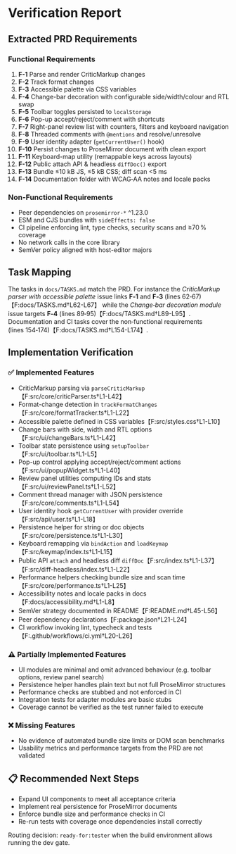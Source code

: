 # Verification Report

## Extracted PRD Requirements

### Functional Requirements
1. **F-1** Parse and render CriticMarkup changes
2. **F-2** Track format changes
3. **F-3** Accessible palette via CSS variables
4. **F-4** Change-bar decoration with configurable side/width/colour and RTL swap
5. **F-5** Toolbar toggles persisted to `localStorage`
6. **F-6** Pop-up accept/reject/comment with shortcuts
7. **F-7** Right-panel review list with counters, filters and keyboard navigation
8. **F-8** Threaded comments with `@mentions` and resolve/unresolve
9. **F-9** User identity adapter (`getCurrentUser()` hook)
10. **F-10** Persist changes to ProseMirror document with clean export
11. **F-11** Keyboard-map utility (remappable keys across layouts)
12. **F-12** Public attach API & headless `diffDoc()` export
13. **F-13** Bundle ≤10 kB JS, ≤5 kB CSS; diff scan <5 ms
14. **F-14** Documentation folder with WCAG‑AA notes and locale packs

### Non-Functional Requirements
- Peer dependencies on `prosemirror-*` ^1.23.0
- ESM and CJS bundles with `sideEffects: false`
- CI pipeline enforcing lint, type checks, security scans and ≥70 % coverage
- No network calls in the core library
- SemVer policy aligned with host-editor majors

## Task Mapping
The tasks in `docs/TASKS.md` match the PRD. For instance the
*CriticMarkup parser with accessible palette* issue links **F‑1** and **F‑3**
(lines 62‑67)【F:docs/TASKS.md†L62-L67】 while the *Change‑bar decoration module*
issue targets **F‑4** (lines 89‑95)【F:docs/TASKS.md†L89-L95】. Documentation and
CI tasks cover the non‑functional requirements (lines 154‑174)【F:docs/TASKS.md†L154-L174】.

## Implementation Verification

### ✅ Implemented Features
- CriticMarkup parsing via `parseCriticMarkup`【F:src/core/criticParser.ts†L1-L42】
- Format-change detection in `trackFormatChanges`【F:src/core/formatTracker.ts†L1-L22】
- Accessible palette defined in CSS variables【F:src/styles.css†L1-L10】
- Change bars with side, width and RTL options【F:src/ui/changeBars.ts†L1-L42】
- Toolbar state persistence using `setupToolbar`【F:src/ui/toolbar.ts†L1-L5】
- Pop-up control applying accept/reject/comment actions【F:src/ui/popupWidget.ts†L1-L40】
- Review panel utilities computing IDs and stats【F:src/ui/reviewPanel.ts†L1-L52】
- Comment thread manager with JSON persistence【F:src/core/comments.ts†L1-L54】
- User identity hook `getCurrentUser` with provider override【F:src/api/user.ts†L1-L18】
- Persistence helper for string or doc objects【F:src/core/persistence.ts†L1-L30】
- Keyboard remapping via `bindAction` and `loadKeymap`【F:src/keymap/index.ts†L1-L15】
- Public API `attach` and headless diff `diffDoc`【F:src/index.ts†L1-L37】【F:src/diff-headless/index.ts†L1-L22】
- Performance helpers checking bundle size and scan time【F:src/core/performance.ts†L1-L25】
- Accessibility notes and locale packs in docs【F:docs/accessibility.md†L1-L8】
- SemVer strategy documented in README【F:README.md†L45-L56】
- Peer dependency declarations【F:package.json†L21-L24】
- CI workflow invoking lint, typecheck and tests【F:.github/workflows/ci.yml†L20-L26】

### ⚠️ Partially Implemented Features
- UI modules are minimal and omit advanced behaviour (e.g. toolbar options, review panel search)
- Persistence helper handles plain text but not full ProseMirror structures
- Performance checks are stubbed and not enforced in CI
- Integration tests for adapter modules are basic stubs
- Coverage cannot be verified as the test runner failed to execute

### ❌ Missing Features
- No evidence of automated bundle size limits or DOM scan benchmarks
- Usability metrics and performance targets from the PRD are not validated

## 📋 Recommended Next Steps
- Expand UI components to meet all acceptance criteria
- Implement real persistence for ProseMirror documents
- Enforce bundle size and performance checks in CI
- Re-run tests with coverage once dependencies install correctly

Routing decision: `ready-for:tester` when the build environment allows running the dev gate.
